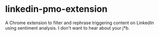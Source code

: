 # linkedin-pmo-extension
A Chrome extension to filter and rephrase triggering content on LinkedIn using sentiment analysis. I don't want to hear about your j*b.
